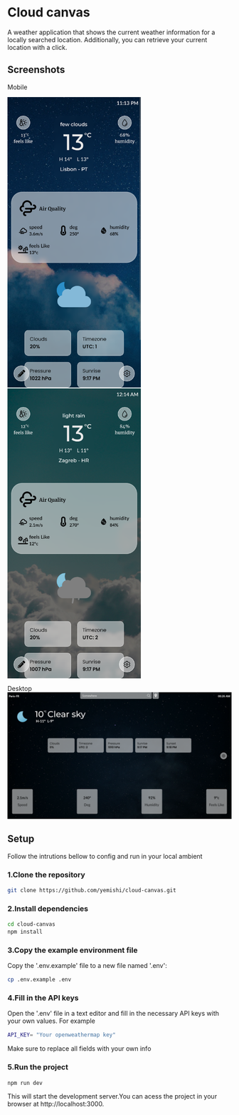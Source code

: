 # Cloud canvas
A weather application that shows the current weather information for a locally searched location. Additionally, you can retrieve your current location with a click.

## Screenshots

Mobile
 <div style="display:flex;flex-wrap: wrap;gap:2px">
  <img src="public/screenshots/mob-1.png" alt="firest screenshot" width="300" />
  <img src="public/screenshots/mob-2.png" alt="second screenshot" width="300" />
 </div>


Desktop
  ![Artist Page Desktop](public/screenshots/desk.png)
  
## Setup 

Follow the intrutions bellow to config and run in your local ambient

### 1.Clone the repository

```bash
git clone https://github.com/yemishi/cloud-canvas.git
```
### 2.Install dependencies

```bash
cd cloud-canvas
npm install
```
### 3.Copy the example environment file 
Copy the '.env.example' file to a new file named '.env':

```bash
cp .env.example .env
```
### 4.Fill in the API keys
Open the '.env' file in a text editor and fill in the necessary API keys with your own values. For example
```bash
API_KEY= "Your openweathermap key"
```
Make sure to replace all fields with your own info

### 5.Run the project
```bash
npm run dev
```
This will start the development server.You can acess the project in your browser at http://localhost:3000.
